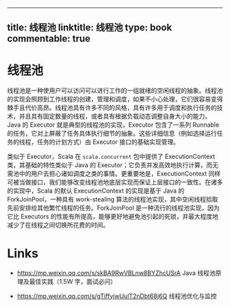 
---
title: 线程池
linktitle: 线程池
type: book
commentable: true
---

# 线程池

线程池是一种使用户可以访问可以进行工作的一组就绪的空闲线程的抽象。线程池的实现会照顾到工作线程的创建，管理和调度，如果不小心处理，它们很容易变得棘手且代价高昂。线程池具有许多不同的风格，具有许多用于调度和执行任务的技术，并且具有固定数量的线程，或者具有根据负载动态调整自身大小的能力。Java 的 Executor 就是典型的线程池的实现，Executor 包含了一系列 Runnable 的任务，它对上屏蔽了任务具体执行细节的抽象。这些详细信息（例如选择运行任务的线程，任务的计划方式）由 Executor 接口的基础实现管理。

类似于 Executor，Scala 在 `scala.concurrent` 包中提供了 ExecutionContext 类，其基础的特性类似于 Java 的 Executor；它负责并发高效地执行计算，而无需池中的用户去担心诸如调度之类的事情。更重要地是，ExecutionContext 同样可被当做接口，我们能够改变线程池地底层实现而保证上层接口的一致性。在诸多的实现中，Scala 的默认 ExecutionContext 的实现是基于 Java 的 ForkJoinPool，一种具有 work-stealing 算法的线程池实现，其中空闲线程拾取先前安排给其他繁忙线程的任务。ForkJoinPool 是一种流行的线程池实现，因为它比 Executors 的性能有所提高，能够更好地避免池引起的死锁，并最大程度地减少了在线程之间切换所花费的时间。

# Links

- https://mp.weixin.qq.com/s/skBA9RwVBLnw8BYZhcUSrA Java 线程池原理及最佳实践（1.5W 字，面试必问）

- https://mp.weixin.qq.com/s/gTiffvjwUulT2nDbt68j6Q 线程池优化与监控
    